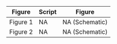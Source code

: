| Figure | Script | Figure |
| ------ | ------ | ------ |
| Figure 1 | NA | NA (Schematic) |
| Figure 2 | NA | NA (Schematic) |

